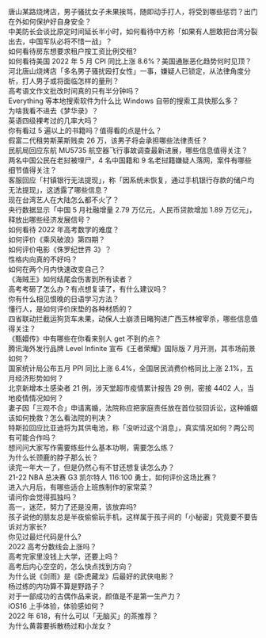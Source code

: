 唐山某路烧烤店，男子骚扰女子未果挨骂，随即动手打人，将受到哪些惩罚？出门在外如何保护好自身安全？  
中美防长会谈比原定时间延长半小时，如何看待中方称「如果有人胆敢把台湾分裂出去，中国军队必将不惜一战」？  
如何看待房东想要求租户按工资比例交租?  
如何看待美国 2022 年 5 月 CPI 同比上涨 8.6%？美国通胀恶化趋势何时见顶？  
河北唐山烧烤店「多名男子骚扰殴打女性」一事，嫌疑人已锁定，从法律角度分析，打人男子或将面临怎样的量刑？  
高考语文作文批改时间真的只有半分钟吗？  
Everything 等本地搜索软件为什么比 Windows 自带的搜索工具快那么多？  
为啥我看不进去《梦华录》？  
英语四级裸考过的几率大吗？  
你有看过 5 遍以上的书籍吗？值得看的点是什么？  
假富二代租劳斯莱斯贱卖 26 万，该男子将会承担哪些法律责任？  
民航局回应东航 MU5735 航空器飞行事故调查最新进展，哪些信息值得关注？  
两名中国公民在老挝被埋尸，4 名中国籍和 9 名老挝籍嫌疑人落网，案件有哪些细节值得关注？  
客服回应「村镇银行无法提现」，称「因系统未恢复，通过手机银行存款的储户均无法提现」，这透露了哪些信息？  
现在台湾艺人在大陆怎么都不火了？  
央行数据显示「中国 5 月社融增量 2.79 万亿元，人民币贷款增加 1.89 万亿元」，释放出哪些经济发展信号？  
如何看待 2022 年高考数学的难度？  
如何评价《乘风破浪》第四期？  
如何评价电影《侏罗纪世界 3》？  
性格内向真的不好吗？  
如何在两个月内快速改变自己？  
《海贼王》如何结尾会伤害到所有读者？  
高考考砸了怎么办？有点想复读了，有什么建议吗？  
你有什么相见恨晚的日语学习方法？  
懂行人，是如何评价床垫的各种材质的？  
四省联动拦截运狗货车未果，动保人士崩溃目睹狗进广西玉林被宰杀，哪些信息值得关注？  
《甄嬛传》中有哪些在你看来别人 get 不到的点？  
腾讯海外发行品牌 Level Infinite 宣布《王者荣耀》国际版 7 月开测，其市场前景如何？  
国家统计局公布五月 PPI 同比上涨 6.4%，全国居民消费价格同比上涨 2.1%，五月经济形势如何？  
北京新增本土感染者 21 例，涉天堂超市疫情累计报告 29 例，密接 4402 人，当地疫情情况如何？  
妻子因「三观不合」申请离婚，法院称应把家庭责任放在首位驳回诉讼，这种婚姻该如何挽救？怎么看法院的判决？  
特斯拉回应比亚迪将为其供电池，称「没听过这个消息」，真实情况如何？两公司有可能合作吗？  
想问问大家写作需要练些什么基本功啊，需要怎么练？  
为什么长颈鹿的脖子那么长？  
读完一年大一了，但是仍然心有不甘还想复读怎么办？  
21-22 NBA 总决赛 G3 凯尔特人 116:100 勇士，如何评价这场比赛？  
进入六月后，有哪些适合上班族制作的家常菜？  
请问你会觉得孤独吗？  
高一，迷茫，努力了还是没用，该放弃吗?  
孩子说他的朋友总是半夜偷偷玩手机，这样属于孩子间的「小秘密」究竟要不要告诉对方家长?  
你见过最烂代码是什么?  
2022 高考分数线会上涨吗？  
高考完家里没钱上大学，还要上吗？  
高考后内心空空的，怎么快点找到方向？  
为什么说《剑雨》是《卧虎藏龙》后最好的武侠电影？  
杨过练的内功算不算是野路子？  
对于一部成功的古偶作品来说，颜值是不是第一生产力？  
iOS16 上手体验，体验感如何？  
2022 年 618，有什么可以「无脑买」的茶推荐？  
为什么黄蓉要拆散杨过和小龙女？  
